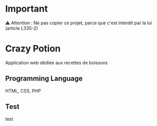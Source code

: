 # Important

&#9888; Attention : Ne pas copier ce projet, parce que c'est interdit par la loi (article L335-2)

# Crazy Potion

Application web dédiée aux recettes de boissons

## Programming Language

HTML, CSS, PHP

## Test

test